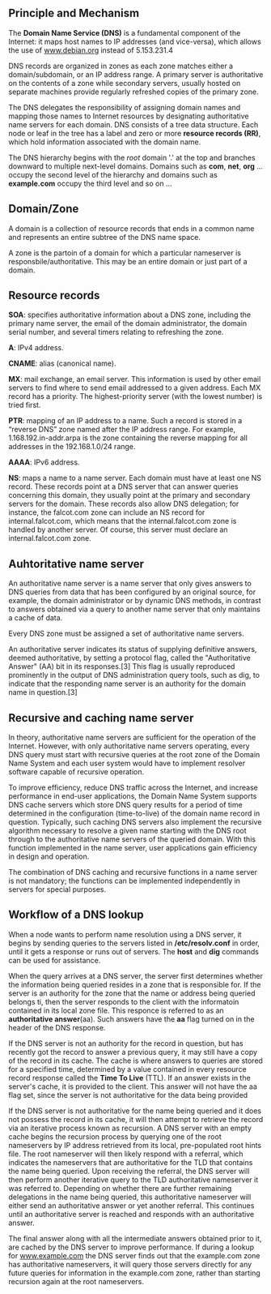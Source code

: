 ## Principle and Mechanism
The **Domain Name Service (DNS)** is a fundamental component of the Internet: it maps host names to IP addresses (and vice-versa), which allows the use of www.debian.org instead of 5.153.231.4

DNS records are organized in zones as each zone matches either a domain/subdomain, or an IP address range. A primary server is authoritative on the contents of a zone while secondary servers, usually hosted on separate machines provide regularly refreshed copies of the primary zone.

The DNS delegates the responsibility of assigning domain names and mapping those names to Internet resources by designating authoritative name servers for each domain. DNS consists of a tree data structure. Each node or leaf in the tree has a label and zero or more **resource records (RR)**, which hold information associated with the domain name.

The DNS hierarchy begins with the *root* domain '.' at the top and branches downward to multiple next-level domains. Domains such as **com**, **net**, **org** ... occupy the second level of the hierarchy and domains such as **example.com** occupy the third level and so on ...

## Domain/Zone
A domain is a collection of resource records that ends in a common name and represents an entire subtree of the DNS name space.

A zone is the partoin of a domain for which a particular nameserver is responsbile/authoritative. This may be an entire domain or just part of a domain.

## Resource records
**SOA**: specifies authoritative information about a DNS zone, including the primary name server, the email of the domain administrator, the domain serial number, and several timers relating to refreshing the zone.

**A**: IPv4 address.

**CNAME**: alias (canonical name).

**MX**: mail exchange, an email server. This information is used by other email servers to find where to send email addressed to a given address. Each MX record has a priority. The highest-priority server (with the lowest number) is tried first.

**PTR**: mapping of an IP address to a name. Such a record is stored in a “reverse DNS” zone named after the IP address range. For example, 1.168.192.in-addr.arpa is the zone containing the reverse mapping for all addresses in the 192.168.1.0/24 range.

**AAAA**: IPv6 address.

**NS**: maps a name to a name server. Each domain must have at least one NS record. These records point at a DNS server that can answer queries concerning this domain, they usually point at the primary and secondary servers for the domain. These records also allow DNS delegation; for instance, the falcot.com zone can include an NS record for  internal.falcot.com, which means that the internal.falcot.com zone is handled by another server. Of course, this server must declare an internal.falcot.com zone.

## Auhtoritative name server
An authoritative name server is a name server that only gives answers to DNS queries from data that has been configured by an original source, for example, the domain administrator or by dynamic DNS methods, in contrast to answers obtained via a query to another name server that only maintains a cache of data.

Every DNS zone must be assigned a set of authoritative name servers. 

An authoritative server indicates its status of supplying definitive answers, deemed authoritative, by setting a protocol flag, called the "Authoritative Answer" (AA) bit in its responses.[3] This flag is usually reproduced prominently in the output of DNS administration query tools, such as dig, to indicate that the responding name server is an authority for the domain name in question.[3]


## Recursive and caching name server
In theory, authoritative name servers are sufficient for the operation of the Internet. However, with only authoritative name servers operating, every DNS query must start with recursive queries at the root zone of the Domain Name System and each user system would have to implement resolver software capable of recursive operation.

To improve efficiency, reduce DNS traffic across the Internet, and increase performance in end-user applications, the Domain Name System supports DNS cache servers which store DNS query results for a period of time determined in the configuration (time-to-live) of the domain name record in question. Typically, such caching DNS servers also implement the recursive algorithm necessary to resolve a given name starting with the DNS root through to the authoritative name servers of the queried domain. With this function implemented in the name server, user applications gain efficiency in design and operation.

The combination of DNS caching and recursive functions in a name server is not mandatory; the functions can be implemented independently in servers for special purposes.



## Workflow of a DNS lookup
When a node wants to perform name resolution using a DNS server, it begins by sending queries to the servers listed in **/etc/resolv.conf** in order, until it gets a response or runs out of servers. The **host** and **dig** commands can be used for assistance.

When the query arrives at a DNS server, the server first determines whether the information being queried resides in a zone that is responsible for. If the server is an authority for the zone that the name or address being queried belongs ti, then the server responds to the client with the informatoin contained in its local zone file. This responce is referred to as an **authoritative answer**(aa). Such answers have the **aa** flag turned on in the header of the DNS response.

If the DNS server is not an authority for the record in question, but has recently got the record to answer a previous query, it may still have a copy of the record in its cache. The cache is where answers to queries are stored for a specified time, determined by a value contained in every resource record response called the **Time To Live** (TTL). If an answer exists in the server's cache, it is provided to the client. This answer will not have the aa flag set, since the server is not authoritative for the data being provided

If the DNS server is not authoritative for the name being queried and it does not possess the record in its cache, it will then attempt to retrieve the record via an iterative process known as recursion. A DNS server with an empty cache begins the recursion process by querying one of the root nameservers by IP address retrieved from its local, pre-populated root hints file. The root nameserver will then likely respond with a referral, which indicates the nameservers that are authoritative for the TLD that contains the name being queried. 
Upon receiving the referral, the DNS server will then perform another iterative query to the TLD authoritative nameserver it was referred to. Depending on whether there are further remaining delegations in the name being queried, this authoritative nameserver will either send an authoritative answer or yet another referral. This continues until an authoritative server is reached and responds with an authoritative answer. 

The final answer along with all the intermediate answers obtained prior to it, are cached by the DNS server to improve performance. If during a lookup for www.example.com the DNS server finds out that the example.com zone has authoritative nameservers, it will query those servers directly for any future queries for information in the example.com zone, rather than starting recursion again at the root nameservers. 














